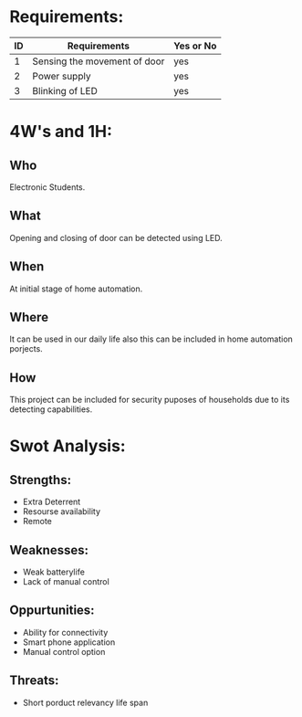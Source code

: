 
# Requirements:
  
  |ID|Requirements|Yes or No|
  |---|---|---|
  |1|Sensing the movement of door|yes|
  |2|Power supply|yes|
  |3|Blinking of LED|yes|
  

# 4W's and 1H:
  
## Who
 Electronic Students.
## What
 Opening and closing of door can be detected using LED.
## When
 At initial stage of home automation.
## Where
 It can be used in our daily life also this can be included in home automation porjects.
## How 
 This project can be included for security puposes of households due to its detecting capabilities.
 
 # Swot Analysis:
 
 ## Strengths:
  * Extra Deterrent
  * Resourse availability
  * Remote
 ## Weaknesses:
 * Weak batterylife
 * Lack of manual control
 ## Oppurtunities:
 * Ability for connectivity
 * Smart phone application
 * Manual control option
 ## Threats:
 * Short porduct relevancy life span
 
